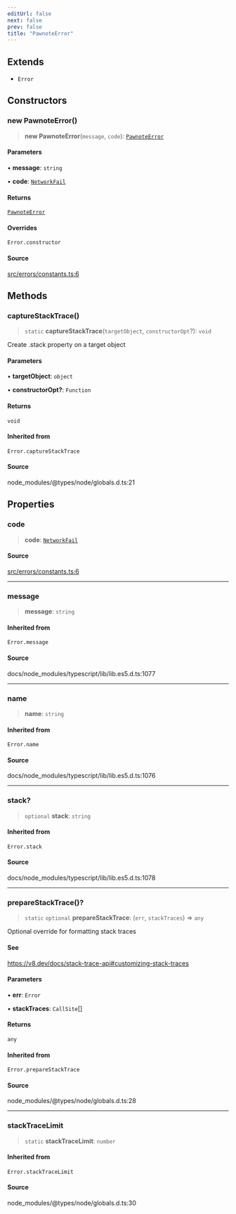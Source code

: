 ```yaml
---
editUrl: false
next: false
prev: false
title: "PawnoteError"
---
```


## Extends

- `Error`

## Constructors

### new PawnoteError()

> **new PawnoteError**(`message`, `code`): [`PawnoteError`](/api/classes/pawnoteerror/)

#### Parameters

• **message**: `string`

• **code**: [`NetworkFail`](/api/enumerations/pawnoteerrorcodes/#networkfail)

#### Returns

[`PawnoteError`](/api/classes/pawnoteerror/)

#### Overrides

`Error.constructor`

#### Source

[src/errors/constants.ts:6](https://github.com/Gabriel29306/Pawnote/blob/a2552cd7208db339c299a04178513054cceb5849/src/errors/constants.ts#L6)

## Methods

### captureStackTrace()

> `static` **captureStackTrace**(`targetObject`, `constructorOpt`?): `void`

Create .stack property on a target object

#### Parameters

• **targetObject**: `object`

• **constructorOpt?**: `Function`

#### Returns

`void`

#### Inherited from

`Error.captureStackTrace`

#### Source

node\_modules/@types/node/globals.d.ts:21

## Properties

### code

> **code**: [`NetworkFail`](/api/enumerations/pawnoteerrorcodes/#networkfail)

#### Source

[src/errors/constants.ts:6](https://github.com/Gabriel29306/Pawnote/blob/a2552cd7208db339c299a04178513054cceb5849/src/errors/constants.ts#L6)

***

### message

> **message**: `string`

#### Inherited from

`Error.message`

#### Source

docs/node\_modules/typescript/lib/lib.es5.d.ts:1077

***

### name

> **name**: `string`

#### Inherited from

`Error.name`

#### Source

docs/node\_modules/typescript/lib/lib.es5.d.ts:1076

***

### stack?

> `optional` **stack**: `string`

#### Inherited from

`Error.stack`

#### Source

docs/node\_modules/typescript/lib/lib.es5.d.ts:1078

***

### prepareStackTrace()?

> `static` `optional` **prepareStackTrace**: (`err`, `stackTraces`) => `any`

Optional override for formatting stack traces

#### See

https://v8.dev/docs/stack-trace-api#customizing-stack-traces

#### Parameters

• **err**: `Error`

• **stackTraces**: `CallSite`[]

#### Returns

`any`

#### Inherited from

`Error.prepareStackTrace`

#### Source

node\_modules/@types/node/globals.d.ts:28

***

### stackTraceLimit

> `static` **stackTraceLimit**: `number`

#### Inherited from

`Error.stackTraceLimit`

#### Source

node\_modules/@types/node/globals.d.ts:30
